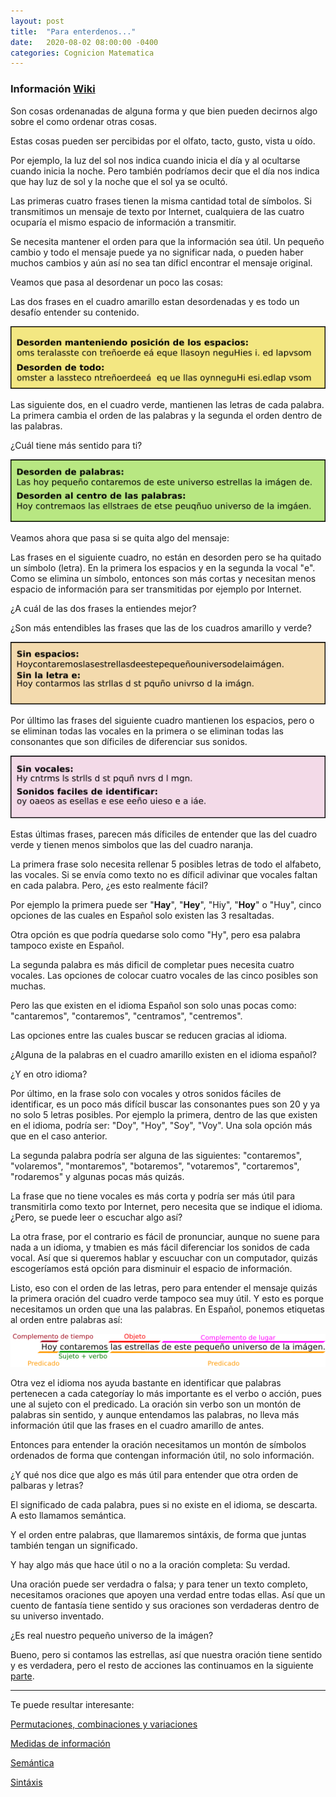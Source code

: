 ```yaml
---
layout: post
title:  "Para enterdenos..."
date:   2020-08-02 08:00:00 -0400
categories: Cognicion Matematica
---
```


### Información [Wiki](https://es.wikipedia.org/wiki/Informaci%C3%B3n)
Son cosas ordenanadas de alguna forma y que bien pueden decirnos algo sobre el como ordenar otras cosas.

Estas cosas pueden ser percibidas por el olfato, tacto, gusto, vista u oído. 

Por ejemplo, la luz del sol nos indica cuando inicia el día y al ocultarse cuando inicia la noche. 
Pero también podríamos decir que el día nos indica que hay luz de sol y la noche que el sol ya se ocultó.

Las primeras cuatro frases tienen la misma cantidad total de símbolos. Si transmitimos un mensaje de texto por Internet, cualquiera de las cuatro ocuparía el mismo espacio de información a transmitir.

Se necesita mantener el orden para que la información sea útil. Un pequeño cambio y todo el mensaje puede ya no significar nada, o pueden haber muchos cambios y aún así no sea tan díficl encontrar el mensaje original.

Veamos que pasa al desordenar un poco las cosas: 

Las dos frases en el cuadro amarillo estan desordenadas y es todo un desafío entender su contenido.

![Desorden0](/img/disorder_sentence0.png)

Las siguiente dos, en el cuadro verde, mantienen las letras de cada palabra. La primera cambia el orden de las palabras y la segunda el orden dentro de las palabras. 

¿Cuál tiene más sentido para ti?

![Desorden1](/img/disorder_sentence1.png)

Veamos ahora que pasa si se quita algo del mensaje:

Las frases en el siguiente cuadro, no están en desorden pero se ha quitado un símbolo (letra). En la primera los espacios y en la segunda la vocal "e". Como se elimina un símbolo, entonces son más cortas y necesitan menos espacio de información para ser transmitidas por ejemplo por Internet. 

¿A cuál de las dos frases la entiendes mejor?

¿Son más entendibles las frases que las de los cuadros amarillo y verde?

![Desorden](/img/disorder_sentence2.png)

Por úlltimo las frases del siguiente cuadro mantienen los espacios, pero o se eliminan todas las vocales en la primera o se eliminan todas las consonantes que son díficiles de diferenciar sus sonidos.

![Desorden](/img/disorder_sentence3.png)

Estas últimas frases, parecen más díficiles de entender que las del cuadro verde y tienen menos simbolos que las del cuadro naranja. 

La primera frase solo necesita rellenar 5 posibles letras de todo el alfabeto, las vocales. Si se envía como texto no es díficil adivinar que vocales faltan en cada palabra. Pero, ¿es esto realmente fácil?

Por ejemplo la primera puede ser "**Hay**", "**Hey**", "Hiy", "**Hoy**" o "Huy", cinco opciones de las cuales en Español solo existen las 3 resaltadas.

Otra opción es que podría quedarse solo como "Hy", pero esa palabra tampoco existe en Español. 

La segunda palabra es más dificil de completar pues necesita cuatro vocales. Las opciones de colocar cuatro vocales de las cinco posibles son muchas. 

Pero las que existen en el idioma Español son solo unas pocas como: "cantaremos", "contaremos", "centramos", "centremos".

Las opciones entre las cuales buscar se reducen gracias al idioma. 

¿Alguna de la palabras en el cuadro amarillo existen en el idioma español? 

¿Y en otro idioma?

Por último, en la frase solo con vocales y otros sonidos fáciles de identificar, es un poco más difícil buscar las consonantes pues son 20 y ya no solo 5 letras posibles. Por ejemplo la primera, dentro de las que existen en el idioma, podría ser: "Doy", "Hoy", "Soy", "Voy". Una sola opción más que en el caso anterior.

La segunda palabra podría ser alguna de las siguientes: "contaremos", "volaremos", "montaremos", "botaremos", "votaremos", "cortaremos", "rodaremos" y algunas pocas más quizás.

La frase que no tiene vocales es más corta y podría ser más útil para transmitirla como texto por Internet, pero necesita que se indique el idioma. ¿Pero, se puede leer o escuchar algo así?

La otra frase, por el contrario es fácil de pronunciar, aunque no suene para nada a un idioma, y tmabien es más fácil diferenciar los sonidos de cada vocal. Así que si queremos hablar y escuuchar con un computador, quizás escogeríamos está opción para disminuir el espacio de información.

Listo, eso con el orden de las letras, pero para entender el mensaje quizás la primera oración del cuadro verde tampoco sea muy útil. Y esto es porque necesitamos un orden que una las palabras. En Español, ponemos etiquetas al orden entre palabras así:

![sintaxis](/img/sintaxis.png)

Otra vez el idioma nos ayuda bastante en identificar que palabras pertenecen a cada categoríay lo más importante es el verbo o acción, pues une al sujeto con el predicado. La oración sin verbo son un montón de palabras sin sentido, y aunque entendamos las palabras, no lleva más información útil que las frases en el cuadro amarillo de antes.


Entonces para entender la oración necesitamos un montón de símbolos ordenados de forma que contengan información útil, no solo información. 

¿Y qué nos dice que algo es más útil para entender que otra orden de palbaras y letras?

El significado de cada palabra, pues si no existe en el idioma, se descarta. A esto llamamos semántica. 

Y el orden entre palabras, que llamaremos sintáxis, de forma que juntas también tengan un significado.

Y hay algo más que hace útil o no a la oración completa: Su verdad.

Una oración puede ser verdadra o falsa; y para tener un texto completo, necesitamos oraciones que apoyen una verdad entre todas ellas. Así que un cuento de fantasía tiene sentido y sus oraciones son verdaderas dentro de su universo inventado. 

¿Es real nuestro pequeño universo de la imágen?

Bueno, pero si contamos las estrellas, así que nuestra oración tiene sentido y es verdadera, pero el resto de acciones las continuamos en la siguiente [parte](/cognicion/matematica/2020/08/02/Math2.html). 


------
Te puede resultar interesante:

[Permutaciones, combinaciones y variaciones](/matematica/probabilidad/2020/08/04/Combinatoria.html)

[Medidas de información](linkInformacion)

[Semántica](LinkSemantica)

[Sintáxis](LinkSintaxis)